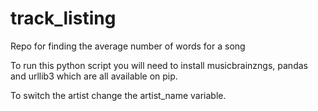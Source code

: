 # track_listing
Repo for finding the average number of words for a song

To run this python script you will need to install musicbrainzngs, pandas and urllib3 which are all available on pip.

To switch the artist change the artist_name variable.
